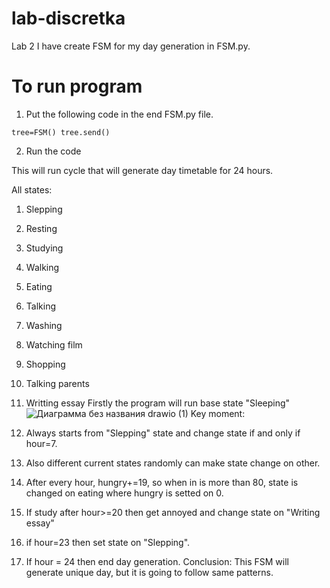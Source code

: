 # lab-discretka
Lab 2
I have create FSM for my day generation in FSM.py.

# To run program
1) Put the following code in the end FSM.py file.

`tree=FSM()
tree.send()`

2) Run the code
 
This will run cycle that will generate day timetable for 24 hours.

All states:
1) Slepping
2) Resting
3) Studying
4) Walking
5) Eating
6) Talking
7) Washing
8) Watching film
9) Shopping
10) Talking parents
11) Writting essay
Firstly the program will run base state "Sleeping"
![Диаграмма без названия drawio (1)](https://github.com/mikl123/lab-discretka/assets/69431189/3ff67c81-3e5c-42da-9470-7a00d5694229)
Key moment:

1) Always starts from "Slepping" state and change state if and only if hour=7.
2) Also different current states randomly can make state change on other.
3) After every hour, hungry+=19, so when in is more than 80, state is changed on eating where hungry is setted on 0.
4) If study after hour>=20 then get annoyed and change state on "Writing essay"
5) if hour=23 then set state on "Slepping".
6) If hour = 24 then end day generation.
Conclusion: This FSM will generate unique day, but it is going to follow same patterns.
